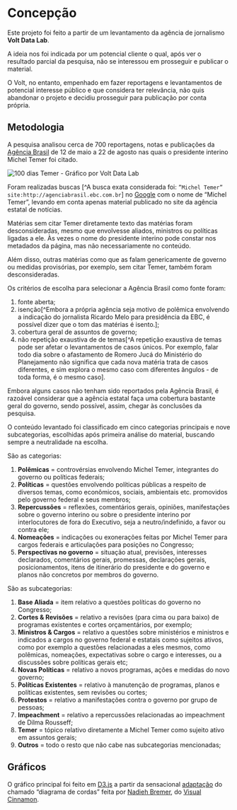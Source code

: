 # Concepção 

Este projeto foi feito a partir de um levantamento da agência de jornalismo **Volt Data Lab**.

A ideia nos foi indicada por um potencial cliente o qual, após ver o resultado parcial da pesquisa, não se interessou em prosseguir e publicar o material. 

O Volt, no entanto, empenhado em fazer reportagens e levantamentos de potencial interesse público e que considera ter relevância, não quis abandonar o projeto e decidiu prosseguir para publicação por conta própria. 

## Metodologia

A pesquisa analisou cerca de 700 reportagens, notas e publicações da [Agência Brasil](http://agenciabrasil.ebc.com.br) de 12 de maio a 22 de agosto nas quais o presidente interino Michel Temer foi citado. 

![100 dias Temer - Gráfico por Volt Data Lab](https://c1.staticflickr.com/9/8469/28580610924_9c30ecca93_b.jpg)

Foram realizadas buscas [^A busca exata considerada foi: `”Michel Temer” site:http://agenciabrasil.ebc.com.br`] no [Google](http://google.com) com o nome de “Michel Temer”, levando em conta apenas material publicado no site da agência estatal de notícias. 

Matérias sem citar Temer diretamente texto das matérias foram desconsideradas, mesmo que envolvesse aliados, ministros ou políticas ligadas a ele. Às vezes o nome do presidente interino pode constar nos metadados da página, mas não necessariamente no conteúdo.

Além disso, outras matérias como que as falam genericamente de governo ou medidas provisórias, por exemplo, sem citar Temer, também foram desconsideradas.

Os critérios de escolha para selecionar a Agência Brasil como fonte foram: 
1. fonte aberta;
2. isenção[^Embora a própria agência seja motivo de polêmica envolvendo a indicação do jornalista Ricardo Melo para presidência da EBC, é possível dizer que o tom das matérias é isento.];
3. cobertura geral de assuntos de governo;
4. não repetição exaustiva de de temas[^A repetição exaustiva de temas pode ser afetar o levantamentos de casos únicos. Por exemplo, falar todo dia sobre o afastamento de Romero Jucá do Ministério do Planejamento não significa que cada nova matéria trata de casos diferentes, e sim explora o mesmo caso com diferentes ângulos - de toda forma, é o mesmo caso]. 

Embora alguns casos não tenham sido reportados pela Agência Brasil, é razoável considerar que a agência estatal faça uma cobertura bastante geral do governo, sendo possível, assim, chegar às conclusões da pesquisa.

O conteúdo levantado foi classificado em cinco categorias principais e nove subcategorias, escolhidas após primeira análise do material, buscando sempre a neutralidade na escolha.

São as categorias: 
1. **Polêmicas** = controvérsias envolvendo Michel Temer, integrantes do governo ou políticas federais;
2. **Políticas** = questões envolvendo políticas públicas a respeito de diversos temas, como econômicos, sociais, ambientais etc. promovidos pelo governo federal e seus membros;
3. **Repercussões** = reflexões, comentários gerais, opiniões, manifestações sobre o governo interino ou sobre o presidente interino por interlocutores de fora do Executivo, seja a neutro/indefinido, a favor ou contra ele;
4. **Nomeações** = indicações ou exonerações feitas por Michel Temer para cargos federais e articulações para posições no Congresso;
5. **Perspectivas no governo** = situação atual, previsões, interesses declarados, comentários gerais, promessas,  declarações gerais, posicionamentos, itens de itinerário do presidente e do governo e planos não concretos por membros do governo.

São as subcategorias: 
1. **Base Aliada** = item relativo a questões políticas do governo no Congresso;
2. **Cortes & Revisões** = relativo a revisões (para cima ou para baixo) de programas existentes e cortes orçamentários, por exemplo;
3. **Ministros & Cargos** = relativo a questões sobre ministérios e ministros e indicados a cargos no governo federal e estatais como sujeitos ativos, como por exemplo a questões relacionadas a eles mesmos, como polêmicas, nomeações, expectativas sobre o cargo e interesses, ou a discussões sobre políticas gerais etc;
4. **Novas Políticas** = relativo a novos programas, ações e medidas do novo governo;
5. **Políticas Existentes** = relativo à manutenção de programas, planos e políticas existentes, sem revisões ou cortes;
6. **Protestos** = relativo a manifestações contra o governo por grupo de pessoas;
7. **Impeachment** = relativo a repercussões relacionadas ao impeachment de Dilma Rousseff;
8. **Temer** = tópico relativo diretamente a Michel Temer como sujeito ativo em assuntos gerais;
9. **Outros** = todo o resto que não cabe nas subcategorias mencionadas;

## Gráficos

O gráfico principal foi feito em [D3.js](http://d3js.org) a partir da sensacional [adaptação](http://www.visualcinnamon.com/portfolio/words-lord-of-the-rings) do chamado “diagrama de cordas” feita por [Nadieh Bremer](https://twitter.com/NadiehBremer), do [Visual Cinnamon](http://www.visualcinnamon.com/).
